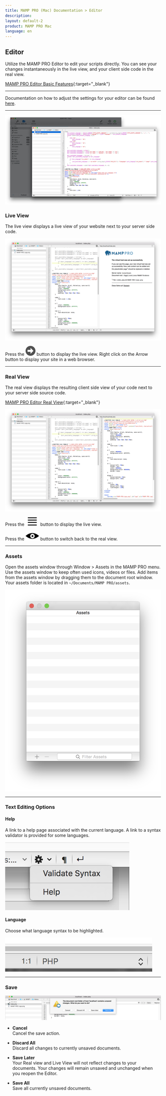 ```yaml
---
title: MAMP PRO (Mac) Documentation > Editor
description: 
layout: default-2
product: MAMP PRO Mac
language: en
---
```


## Editor

Utilize the MAMP PRO Editor to edit your scripts directly. You can see your changes instantaneously in the live view, and your client side code in the real view.

<i class="fa fa-play-circle-o fa-lg" aria-hidden="true"></i> [MAMP PRO Editor Basic Features](https://www.youtube.com/watch?v=b9bbIWRMsHI&feature=youtu.be){:target="_blank"}

---

Documentation on how to adjust the settings for your editor can be found [here](../Settings/Editor).

---

![MAMP](Editor.jpg)

### Live View

The live view displays a live view of your website next to your server side code. 

![MAMP](liveView.png)

Press the ![MAMP](BlackArrow.png)  button to display the live view. Right click on the Arrow button to display your site in a web browser.

---

### Real View

The real view displays the resulting client side view of your code next to your server side source code.

<i class="fa fa-play-circle-o fa-lg" aria-hidden="true"></i> [MAMP PRO Editor Real View](https://www.youtube.com/watch?v=HJx7_hwpcaY&feature=youtu.be){:target="_blank"}

![MAMP](realView.png)

Press the ![MAMP](lines.png)  button to display the live view.

Press the ![MAMP](eye.png)  button to switch back to the real view.

---

### Assets

Open the assets window through Window > Assets in the MAMP PRO menu. Use the assets window to keep often used icons, videos or files. Add items from the assets window by dragging them to the document root window. Your assets folder is located in `~/Documents/MAMP PRO/assets`.

![MAMP](Assets.png)

---

### Text Editing Options

#### Help
A link to a help page associated with the current language. A link to a syntax validator is provided for some languages.

![MAMP](help.png)

#### Language
Choose what language syntax to be highlighted.

![MAMP](syntax.png)

---

### Save

![MAMP](SaveEditor.png)

*  **Cancel**  
Cancel the save action.

*  **Discard All**  
Discard all changes to currently unsaved documents.

*  **Save Later**  
Your Real view and Live View will not reflect changes to your documents. Your changes will remain unsaved and unchanged when you reopen the Editor.

*  **Save All**  
Save all currently unsaved documents.
